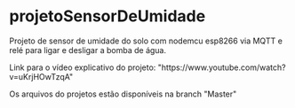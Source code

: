 # projetoSensorDeUmidade
<p>Projeto de sensor de umidade do solo com nodemcu esp8266 via MQTT e relé para ligar e desligar a bomba de água.</p>
<p>Link para o vídeo explicativo do projeto: "https://www.youtube.com/watch?v=uKrjHOwTzqA"</p>
<p>Os arquivos do projetos estão disponíveis na branch "Master"</p>
